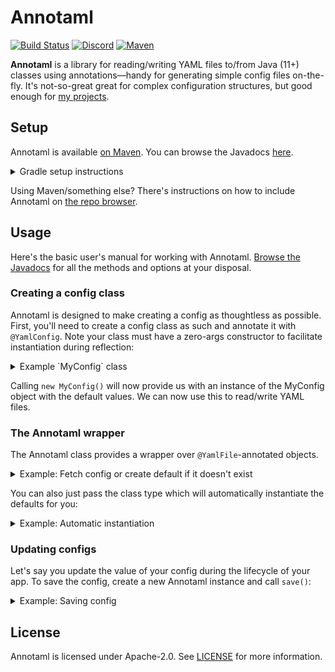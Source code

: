 # Annotaml
[![Build Status](https://github.com/WiIIiam278/Annotaml/actions/workflows/ci.yml/badge.svg)](https://github.com/WiIIiam278/Annotaml/actions/workflows/ci.yml)
[![Discord](https://img.shields.io/discord/818135932103557162?color=7289da&logo=discord)](https://discord.gg/tVYhJfyDWG)
[![Maven](https://repo.william278.net/api/badge/latest/releases/net/william278/annotaml?color=00fb9a&name=Maven&prefix=v)](https://repo.william278.net/#/releases/net/william278/annotaml/)

**Annotaml** is a library for reading/writing YAML files to/from Java (11+) classes using annotations&mdash;handy for generating simple config files on-the-fly. It's not-so-great great for complex configuration structures, but good enough for [my projects](https://william278.net/).

## Setup
Annotaml is available [on Maven](https://repo.william278.net/#/releases/net/william278/annotaml/). You can browse the Javadocs [here](https://repo.william278.net/javadoc/releases/net/william278/annotaml/latest).

<details>
<summary>Gradle setup instructions</summary> 

First, add the Maven repository to your `build.gradle` file:
```groovy
repositories {
    maven { url "https://repo.william278.net/releases" }
}
```

Then, add the dependency itself. Replace `VERSION` with the latest release version. (e.g. `2.0.5`). If you want to target pre-release "snapshot" versions (not recommended), you should use the `/snapshots` repository instead.

```groovy
dependencies {
    implementation "net.william278:annotaml:VERSION"
}
```
</details>

Using Maven/something else? There's instructions on how to include Annotaml on [the repo browser](https://repo.william278.net/#/releases/net/william278/annotaml).

## Usage

Here's the basic user's manual for working with Annotaml. [Browse the Javadocs](https://repo.william278.net/javadoc/releases/net/william278/annotaml/latest) for all the methods and options at your disposal.

### Creating a config class

Annotaml is designed to make creating a config as thoughtless as possible. First, you'll need to create a config class as such and annotate it with `@YamlConfig`. Note your class must have a zero-args constructor to facilitate instantiation during reflection:

<details>
<summary>Example `MyConfig` class</summary>

```java
import net.william278.annotaml.annotations.*;

@YamlConfig
public class MyConfig {

    // Annotaml supports most basic data structures, but *does not support custom classes for the sake of simplicity*.
    public String myString = "Hello, world!";
    public int myInt = 123;

    // You can also use arrays, lists, & maps.
    public ArrayList<String> myList = List.of("Hello", "world!");

    // Members don't have to be public.
    private String privateString = "Private members are supported too!";

    // Annotate with @YamlIgnore to prevent a member from being read/written to the YAML file.
    @YamlIgnore
    public String ignoredString = "This string will not be read/written to the YAML file.";

    // Annotate with @YamlKey to change the key used for a member in the YAML file. Use periods (.) to nest keys.
    @YamlKey("custom_key_name")
    public String customKeyName = "This string will be read/written to the YAML file with the key 'custom_key_name'.";

    // You can add comments to the YAML file to help document it a bit better. They'll be put above the member.
    @YamlComment("This is a comment above the member.")
    public String commentExample = "This string will be read/written to the YAML file with a comment above it.";

    // You *must* include a zero-args constructor.
    private MyConfig() {
    }
}
```

</details>

Calling `new MyConfig()` will now provide us with an instance of the MyConfig object with the default values. We can now
use this to read/write YAML files.

### The Annotaml wrapper
The Annotaml class provides a wrapper over `@YamlFile`-annotated objects.

<details>
<summary>Example: Fetch config or create default if it doesn't exist</summary>

```java
public class AppClass {
    
    private MyConfig config;

    /**
     * Load the config file, or create a default config file using the defaults if one is not already present on disk.
     * @throws IllegalStateException if the config fails to load
     */
    public void createConfig() throws IllegalStateException {
        try {
            // Create an annotaml instance. This will read the config file from disk, or create a new one if it doesn't exist.
            final Annotaml<MyConfig> annotaml = Annotaml.create(new File("./config.yml"), new MyConfig());
            
            // Then, get the config object being wrapped by Annotaml.
            this.config = annotaml.get();
        } catch (IOException | InvocationTargetException | InstantiationException | IllegalAccessException e) {
            throw new IllegalStateException("Failed to create config", e);
        }
    }

}
```
</details>

You can also just pass the class type which will automatically instantiate the defaults for you:

<details>
<summary>Example: Automatic instantiation</summary>

```java
public class AppClass {

    private MyConfig config;

    public void createConfig() throws IllegalStateException {
        try {
            final Annotaml<MyConfig> annotaml = Annotaml.create(new File("./config.yml"), MyConfig.class).get();
        } catch (IOException | InvocationTargetException | InstantiationException | IllegalAccessException e) {
            throw new IllegalStateException("Failed to create config", e);
        }
    }

}
```
</details>

### Updating configs
Let's say you update the value of your config during the lifecycle of your app. To save the config, create a new Annotaml instance and call `save()`:

<details>
<summary>Example: Saving config</summary>

```java
public class AppClass {

    private MyConfig config;

    public void saveConfig() throws IllegalStateException {
        this.config.myString = "Save me!";
        
        try {
            // Create a *new* Annotaml wrapper over the newly modified object...
            final Annotaml<MyConfig> annotaml = Annotaml.create(config);
            
            // Call #save() on it to write the config to disk!
            annotaml.save(new File("./saved_config.yml")); // This will overwrite the file if it already exists.
        } catch (Throwable e) {
            throw new IllegalStateException("Failed to save config", e);
        }
    }

}
```
</details>

## License
Annotaml is licensed under Apache-2.0. See [LICENSE](https://github.com/WiIIiam278/Annotaml/raw/master/LICENSE) for more information.